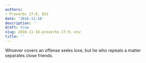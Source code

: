 ```yaml
---
authors:
- Proverbs 17:9, ESV
date: '2016-11-18'
description: ''
draft: true
slug: 2016-11-18-proverbs-17:9,-esv
title: ''
---
```

Whoever covers an offense seeks love,
   but he who repeats a matter separates close friends.



